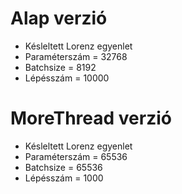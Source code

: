 # Alap verzió
* Késleltett Lorenz egyenlet
* Paraméterszám = 32768
* Batchsize = 8192
* Lépésszám = 10000

# MoreThread verzió
* Késleltett Lorenz egyenlet
* Paraméterszám = 65536
* Batchsize = 65536
* Lépésszám = 1000
